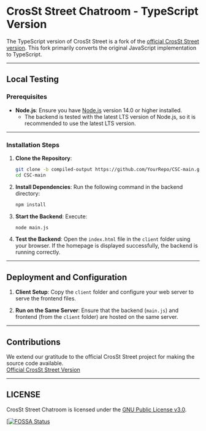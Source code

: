 # CrosSt Street Chatroom - TypeScript Version

The TypeScript version of CrosSt Street is a fork of the [official CrosSt Street version](https://github.com/CrosSt-Chat/CSC-main/). This fork primarily converts the original JavaScript implementation to TypeScript.

---

## Local Testing

### Prerequisites

- **Node.js**: Ensure you have [Node.js](https://nodejs.org/) version 14.0 or higher installed.
  - The backend is tested with the latest LTS version of Node.js, so it is recommended to use the latest LTS version.

---

### Installation Steps

1. **Clone the Repository**:

   ```bash
   git clone -b compiled-output https://github.com/YourRepo/CSC-main.git
   cd CSC-main
   ```

2. **Install Dependencies**:
   Run the following command in the backend directory:

   ```bash
   npm install
   ```

3. **Start the Backend**:
   Execute:

   ```bash
   node main.js
   ```

4. **Test the Backend**:
   Open the `index.html` file in the `client` folder using your browser. If the homepage is displayed successfully, the backend is running correctly.

---

## Deployment and Configuration

1. **Client Setup**:
   Copy the `client` folder and configure your web server to serve the frontend files.

2. **Run on the Same Server**:
   Ensure that the backend (`main.js`) and frontend (from the `client` folder) are hosted on the same server.

---

## Contributions

We extend our gratitude to the official CrosSt Street project for making the source code available.  
[Official CrosSt Street Version](https://github.com/CrosSt-Chat/CSC-main/)

---

## LICENSE

CrosSt Street Chatroom is licensed under the [GNU Public License v3.0](./LICENSE).

[[![FOSSA Status](https://app.fossa.com/api/projects/git%2Bgithub.com%2FHex-0xd3ac%2FCSC-fork.svg?type=large&issueType=license)](https://app.fossa.com/projects/git%2Bgithub.com%2FHex-0xd3ac%2FCSC-fork?ref=badge_large&issueType=license)

